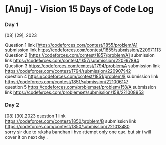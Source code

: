 # [Anuj] - Vision 15 Days of Code Log
### Day 1
[08] [29], 2023

Question 1 link [https://codeforces.com/contest/1855/problem/A] submission link   https://codeforces.com/contest/1855/submission/220971113
<br>
Question 2 [https://codeforces.com/contest/1857/problem/A]  submission link   https://codeforces.com/contest/1857/submission/220967894
<br>
Question 3 https://codeforces.com/contest/1794/problem/A  submission link   https://codeforces.com/contest/1794/submission/220907942
<br>
question 4  https://codeforces.com/contest/1851/problem/B   submission link   https://codeforces.com/contest/1851/submission/221006147
<br>
question 5 https://codeforces.com/problemset/problem/158/A  submission link   https://codeforces.com/problemset/submission/158/221008953

### Day 2
[08] [30],2023
question 1 link https://codeforces.com/contest/1850/problem/B  submission link   https://codeforces.com/contest/1850/submission/221013480
<br>
sorry sir due to raksha bandhan i hve  attempt only one que. but sir i will cover it on next day .
